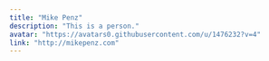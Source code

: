 ```yaml
---
title: "Mike Penz"
description: "This is a person."
avatar: "https://avatars0.githubusercontent.com/u/1476232?v=4"
link: "http://mikepenz.com"
---
```

